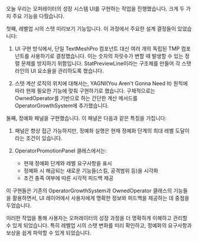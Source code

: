 오늘 우리는 오퍼레이터의 성장 시스템 UI를 구현하는 작업을 진행했습니다. 크게 두 가지 주요 기능을 다뤘습니다.

첫째, 레벨업 시의 스탯 미리보기 기능입니다. 이 과정에서 주요한 설계 결정들이 있었습니다:

1. UI 구현 방식에서, 단일 TextMeshPro 컴포넌트 대신 여러 개의 독립된 TMP 컴포넌트를 사용하기로 결정했습니다. 이는 숫자의 자릿수가 변할 때 발생할 수 있는 정렬 문제를 방지하기 위함입니다. StatPreviewLine이라는 구조체를 만들어 각 스탯 라인의 UI 요소들을 관리하도록 했습니다.

2. 스탯 계산 로직의 위치에 대해서는, YAGNI(You Aren't Gonna Need It) 원칙에 따라 현재 필요한 기능에 맞춰 구현하기로 했습니다. 구체적으로는 OwnedOperator를 기반으로 하는 간단한 계산 메서드를 OperatorGrowthSystem에 추가했습니다.

둘째, 정예화 패널을 구현했습니다. 이 패널은 다음과 같은 특징을 가집니다:

1. 패널은 항상 접근 가능하지만, 정예화 실행은 현재 정예화 단계의 최대 레벨 도달이라는 조건이 있습니다.

2. OperatorPromotionPanel 클래스에서는:
   - 현재 정예화 단계와 레벨 요구사항을 표시
   - 정예화 시 해금되는 새로운 기능들(스킬, 공격범위 등)을 시각화
   - 조건 충족 여부에 따른 시각적 피드백 제공

이 구현들은 기존의 OperatorGrowthSystem과 OwnedOperator 클래스의 기능들을 활용하면서, UI 레이어에서 사용자에게 명확한 정보와 피드백을 제공하는 데 중점을 두었습니다.

이러한 작업을 통해 사용자는 오퍼레이터의 성장 과정을 더 명확하게 이해하고 관리할 수 있게 되었습니다. 특히 레벨업 시의 스탯 변화를 미리 확인하고, 정예화의 요구사항과 보상을 쉽게 파악할 수 있게 되었습니다.